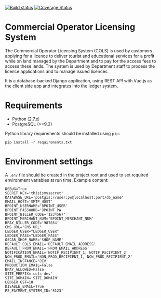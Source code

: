 [![Build
status](https://travis-ci.org/dbca-wa/commercialoperator.svg?branch=master)](https://travis-ci.org/dbca-wa/commercialoperator/builds) [![Coverage Status](https://coveralls.io/repos/github/dbca-wa/commercialoperator/badge.svg?branch=master)](https://coveralls.io/github/dbca-wa/commercialoperator?branch=master)
# Commercial Operator Licensing System

The Commercial Operator Licensing System (COLS) is used by customers applying for a licence to deliver tourist and educational services for a profit while on land managed by the Department and to pay for the access fees to access these lands. The system is used by Department staff to process the licence applications and to manage issued licences.

It is a database-backed Django application, using REST API with Vue.js as the client side app and integrates into the ledger system.

# Requirements

- Python (2.7.x)
- PostgreSQL (>=9.3)

Python library requirements should be installed using `pip`:

`pip install -r requirements.txt`

# Environment settings

A `.env` file should be created in the project root and used to set
required environment variables at run time. Example content:

    DEBUG=True
    SECRET_KEY='thisismysecret'
    DATABASE_URL='postgis://user:pw@localhost:port/db_name'
    EMAIL_HOST='SMTP_HOST'
    BPOINT_USERNAME='BPOINT_USER'
    BPOINT_PASSWORD='BPOINT_PW
    BPOINT_BILLER_CODE='1234567'
    BPOINT_MERCHANT_NUM='BPOINT_MERCHANT_NUM'
    BPAY_BILLER_CODE='987654'
    CMS_URL="CMS_URL"
    LEDGER_USER="LEDGER_USER"
    LEDGER_PASS="LEDGER_PASS"
    OSCAR_SHOP_NAME='SHOP_NAME'
    DEFAULT_COLS_EMAIL='DEFAULT_EMAIL_ADDRESS'
    DEFAULT_FROM_EMAIL='FROM_EMAIL_ADDRESS'
    NOTIFICATION_EMAIL='NOTIF_RECIPIENT_1, NOTIF_RECIPIENT_2'
    NON_PROD_EMAIL='NON_PROD_RECIPIENT_1, NON_PROD_RECIPIENT_2'
    EMAIL_INSTANCE='DEV'
    PRODUCTION_EMAIL=False
    BPAY_ALLOWED=False
    SITE_PREFIX='cols-dev'
    SITE_DOMAIN='SITE_DOMAIN'
    LEDGER_GST=10
    DISABLE_EMAIL=True
    PS_PAYMENT_SYSTEM_ID='S123'

